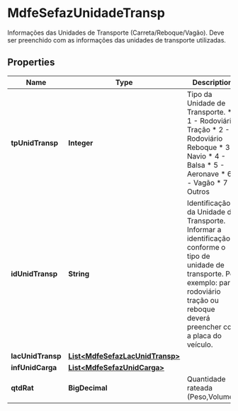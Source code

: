 

# MdfeSefazUnidadeTransp

Informações das Unidades de Transporte (Carreta/Reboque/Vagão).  Deve ser preenchido com as informações das unidades de transporte utilizadas.

## Properties

| Name | Type | Description | Notes |
|------------ | ------------- | ------------- | -------------|
|**tpUnidTransp** | **Integer** | Tipo da Unidade de Transporte.  * 1 - Rodoviário Tração  * 2 - Rodoviário Reboque  * 3 - Navio  * 4 - Balsa  * 5 - Aeronave  * 6 - Vagão  * 7 - Outros |  |
|**idUnidTransp** | **String** | Identificação da Unidade de Transporte.  Informar a identificação conforme o tipo de unidade de transporte.  Por exemplo: para rodoviário tração ou reboque deverá preencher com a placa do veículo. |  |
|**lacUnidTransp** | [**List&lt;MdfeSefazLacUnidTransp&gt;**](MdfeSefazLacUnidTransp.md) |  |  [optional] |
|**infUnidCarga** | [**List&lt;MdfeSefazUnidCarga&gt;**](MdfeSefazUnidCarga.md) |  |  [optional] |
|**qtdRat** | **BigDecimal** | Quantidade rateada (Peso,Volume). |  [optional] |



